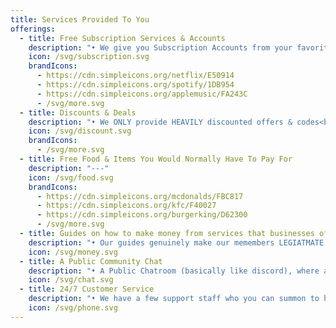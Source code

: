 ```yaml
---
title: Services Provided To You
offerings:
  - title: Free Subscription Services & Accounts
    description: "• We give you Subscription Accounts from your favorite services<br>• We Upgrade Your EXISTING Subscription Accounts"
    icon: /svg/subscription.svg
    brandIcons:
      - https://cdn.simpleicons.org/netflix/E50914
      - https://cdn.simpleicons.org/spotify/1DB954
      - https://cdn.simpleicons.org/applemusic/FA243C
      - /svg/more.svg
  - title: Discounts & Deals
    description: "• We ONLY provide HEAVILY discounted offers & codes<br>• 75% off, 80% off, USUALLY MORE"
    icon: /svg/discount.svg
    brandIcons:
      - /svg/more.svg
  - title: Free Food & Items You Would Normally Have To Pay For
    description: "---"
    icon: /svg/food.svg
    brandIcons:
      - https://cdn.simpleicons.org/mcdonalds/FBC817
      - https://cdn.simpleicons.org/kfc/F40027
      - https://cdn.simpleicons.org/burgerking/D62300
      - /svg/more.svg
  - title: Guides on how to make money from services that businesses offer
    description: "• Our guides genuinely make our memembers LEGIATMATE money LEGALLY, we find and sign-up bonues that businesses are offering<br>-<br>• You can look at all of our sucesses in the vouches channel under 'Guides'"
    icon: /svg/money.svg
  - title: A Public Community Chat
    description: "• A Public Chatroom (basically like discord), where all our members & subscribers hang out & talk about anything<br>• They usually discuss the sign-up bonus guides & help each other out"
    icon: /svg/chat.svg
  - title: 24/7 Customer Service
    description: "• We have a few support staff who you can summon to help you"
    icon: /svg/phone.svg
---
```

